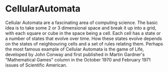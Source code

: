 # CellularAutomata
Cellular Automata are a fascinating area of computing science. The basic idea is to take some 2 or 3 dimensional space and break it up into a grid, with each square or cube in the space being a cell. Each cell has a state or a number of states that evolve over time. How these states evolve depends on the states of neighbouring cells and a set of rules relating them. Perhaps the most famous example of Cellular Automata is the game of Life, developed by John Conway and first published in Martin Gardner's "Mathematical Games" column in the October 1970 and February 1971 issues of Scientific American.
